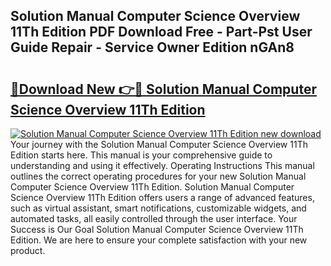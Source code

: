 ## Solution Manual Computer Science Overview 11Th Edition PDF Download Free - Part-Pst User Guide Repair - Service Owner Edition nGAn8

# <h2><a href="http://bc67699.oget.top/?id=Solution+Manual+Computer+Science+Overview+11Th+Edition">🔗Download New 👉🔴 Solution Manual Computer Science Overview 11Th Edition</a></h2>

[![Solution Manual Computer Science Overview 11Th Edition new download](https://i.imgur.com/5g1atiW.png)](http://bc67699.oget.top/?id=Solution+Manual+Computer+Science+Overview+11Th+Edition)
Your journey with the Solution Manual Computer Science Overview 11Th Edition starts here. This manual is your comprehensive guide to understanding and using it effectively. Operating Instructions This manual outlines the correct operating procedures for your new Solution Manual Computer Science Overview 11Th Edition. Solution Manual Computer Science Overview 11Th Edition offers users a range of advanced features, such as virtual assistant, smart notifications, customizable widgets, and automated tasks, all easily controlled through the user interface. Your Success is Our Goal Solution Manual Computer Science Overview 11Th Edition. We are here to ensure your complete satisfaction with your new product.

